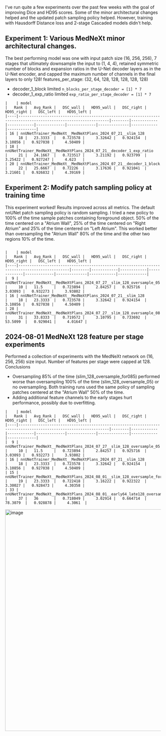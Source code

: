 I've run quite a few experiments over the past few weeks with the goal of improving Dice and HD95 scores. Some of the minor architectural changes helped and the updated patch sampling policy helped. However, training with Hausdorff Distance loss and 2-stage Cascaded models didn't help.

## Experiment 1: Various MedNeXt minor architectural changes.
The best performing model was one with input patch size (16, 256, 256), 7 stages that ultimately downsample the input to (1, 4, 4), retained symmetric number of blocks and expansion ratios in the U-Net decoder layers as in the U-Net encoder, and capped the maximum number of channels in the final layers to only 128! features_per_stage: (32, 64, 128, 128, 128, 128, 128)
* decoder_1_block limited `n_blocks_per_stage_decoder = [1] * 7`
* decoder_1_exp_ratio limited `exp_ratio_per_stage_decoder = [1] * 7`
```
|    | model                                                                                                         |   Rank |   Avg_Rank |   DSC_wall |   HD95_wall |   DSC_right |   HD95_right |   DSC_left |   HD95_left |
|----|---------------------------------------------------------------------------------------------------------------|--------|------------|------------|-------------|-------------|--------------|------------|-------------|
| 16 | nnUNetTrainer_MedNeXt__MedNeXtPlans_2024_07_21__slim_128                                                      |     18 |   23.3333  |   0.723578 |     3.32642 |   0.924154  |      3.10856 |   0.927038 |     4.50409 |
| 18 | nnUNetTrainer_MedNeXt__MedNeXtPlans_2024_07_21__decoder_1_exp_ratio                                           |     21 |   24.1667  |   0.723517 |     3.21192 |   0.923799  |      3.25422 |   0.927247 |     4.623   |
| 20 | nnUNetTrainer_MedNeXt__MedNeXtPlans_2024_07_21__decoder_1_block                                               |     22 |   25.6667  |   0.72226  |     3.17636 |   0.921041  |      3.21601 |   0.926832 |     4.39169 |
```


## Experiment 2: Modify patch sampling policy at training time
This experiment worked! Results improved across all metrics.
The default nnUNet patch sampling policy is random sampling. I tried a new policy to 100% of the time sample patches containing foreground object. 50% of the time centered on a "Atrium Wall", 25% of the time centered on "Right Atrium" and 25% of the time centered on "Left Atrium". This worked better than oversampling the "Atrium Wall" 80% of the time and the other two regions 10% of the time.
```

|    | model                                                                                       |   Rank |   Avg_Rank |   DSC_wall |   HD95_wall |   DSC_right |   HD95_right |   DSC_left |   HD95_left |
|----|---------------------------------------------------------------------------------------------|--------|------------|------------|-------------|-------------|--------------|------------|-------------|
|  9 | nnUNetTrainer_MedNeXt__MedNeXtPlans_2024_07_27__slim_128_oversample_05                      |     10 |   11.5     |   0.723894 |     2.84257 |   0.925716  |      3.03093 |   0.932273 |     3.93802 |
| 16 | nnUNetTrainer_MedNeXt__MedNeXtPlans_2024_07_21__slim_128                                    |     18 |   23.3333  |   0.723578 |     3.32642 |   0.924154  |      3.10856 |   0.927038 |     4.50409 |
| 28 | nnUNetTrainer_MedNeXt__MedNeXtPlans_2024_07_27__slim_128_oversample_08                      |     31 |   33.8333  |   0.719572 |     3.10795 |   0.733692  |     53.5099  |   0.929041 |     4.01647 |

```

## 2024-08-01 MedNeXt 128 feature per stage experiments
Performed a collection of experiments with the MedNeXt network on (16, 256, 256) size input. Number of features per stage were capped at 128.
Conclusions
* Oversampling 85% of the time (slim_128_oversample_for085) performed worse than oversampling 100% of the time (slim_128_oversample_05) or no oversampling. Both training runs used the same policy of sampling patches centered at the "Atrium Wall" 50% of the time.
* Adding additional feature channels to the early stages hurt performance, possibly due to overfitting.

```
|    | model                                                                                                         |   Rank |   Avg_Rank |   DSC_wall |   HD95_wall |   DSC_right |   HD95_right |   DSC_left |   HD95_left |
|----|---------------------------------------------------------------------------------------------------------------|--------|------------|------------|-------------|-------------|--------------|------------|-------------|
|  9 | nnUNetTrainer_MedNeXt__MedNeXtPlans_2024_07_27__slim_128_oversample_05                                        |     10 |   11.5     |   0.723894 |     2.84257 |   0.925716  |      3.03093 |   0.932273 |     3.93802 |
| 16 | nnUNetTrainer_MedNeXt__MedNeXtPlans_2024_07_21__slim_128                                                      |     18 |   23.3333  |   0.723578 |     3.32642 |   0.924154  |      3.10856 |   0.927038 |     4.50409 |
| 15 | nnUNetTrainer_MedNeXt__MedNeXtPlans_2024_08_01__slim_128_oversample_for085                                    |     19 |   23.3333  |   0.722418 |     3.16222 |   0.922322  |      3.30027 |   0.928473 |     4.30358 |
| 33 | nnUNetTrainer_MedNeXt__MedNeXtPlans_2024_08_01__early64_late128_oversample                                    |     37 |   36       |   0.718049 |     3.02914 |   0.664714  |     78.3079  |   0.928878 |     4.3061  |
```
<img width="716" alt="image" src="https://github.com/user-attachments/assets/8c598b31-e77f-48f1-9743-ac1e49a5f29a">
